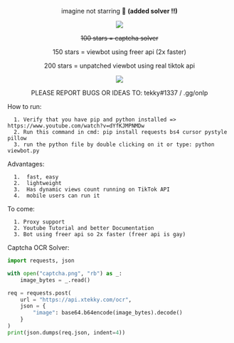 <p align="center">
imagine not starring 😤 <b>(added solver !!)</b>
</p>

<p align="center"> 
<img src="https://user-images.githubusercontent.com/98614666/178567469-654df0d3-7d5a-4ec2-a5d8-53e76001e2ad.png"></img>
</p>

<p align="center">
<del>100 stars = captcha solver</del>
</p><p align="center">
150 stars = viewbot using freer api (2x faster)
</p><p align="center">
200 stars = unpatched viewbot using real tiktok api
</p>


<!--

<p align="center"> 
<img src="https://global.tiktokworld21.com/images/TT_Logo.png"></img>
</p>

-->

<p align="center"> 
<img src="https://cdn.discordapp.com/attachments/979095432682676264/996481048605106186/unknown.png"></img>
</p>
<p align="center">
  PLEASE REPORT BUGS OR IDEAS TO: tekky#1337 / .gg/onlp
</p>

How to run:
```
  1. Verify that you have pip and python installed => https://www.youtube.com/watch?v=dYfKJMPNMDw
  2. Run this command in cmd: pip install requests bs4 cursor pystyle pillow
  3. run the python file by double clicking on it or type: python viewbot.py
```

Advantages:
```
  1.  fast, easy
  2.  lightweight
  3.  Has dynamic views count running on TikTok API
  4.  mobile users can run it
```
To come:
```
  1. Proxy support
  2. Youtube Tutorial and better Documentation
  3. Bot using freer api so 2x faster (freer api is gay)
```
Captcha OCR Solver:
```python
import requests, json

with open("captcha.png", "rb") as _:
    image_bytes = _.read()

req = requests.post(
    url = "https://api.xtekky.com/ocr",
    json = {
        "image": base64.b64encode(image_bytes).decode()
    }
)
print(json.dumps(req.json, indent=4))
``` 

